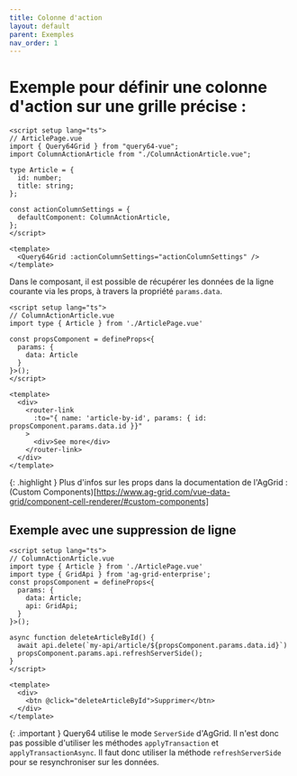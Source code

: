 ```yaml
---
title: Colonne d'action
layout: default
parent: Exemples
nav_order: 1
---
```


# Exemple pour définir une colonne d'action sur une grille précise :

```vue
<script setup lang="ts">
// ArticlePage.vue
import { Query64Grid } from "query64-vue";
import ColumnActionArticle from "./ColumnActionArticle.vue";

type Article = {
  id: number;
  title: string;
};

const actionColumnSettings = {
  defaultComponent: ColumnActionArticle,
};
</script>

<template>
  <Query64Grid :actionColumnSettings="actionColumnSettings" />
</template>
```

Dans le composant, il est possible de récupérer les données de la ligne courante via les props,
à travers la propriété `params.data`.

```vue
<script setup lang="ts">
// ColumnActionArticle.vue
import type { Article } from './ArticlePage.vue'

const propsComponent = defineProps<{
  params: {
    data: Article
  }
}>();
</script>

<template>
  <div>
    <router-link
      :to="{ name: 'article-by-id', params: { id: propsComponent.params.data.id }}"
    >
      <div>See more</div>
    </router-link>
  </div>
</template>
```

{: .highlight }
Plus d'infos sur les props dans la documentation de l'AgGrid : (Custom Components)[https://www.ag-grid.com/vue-data-grid/component-cell-renderer/#custom-components]

## Exemple avec une suppression de ligne

```vue
<script setup lang="ts">
// ColumnActionArticle.vue
import type { Article } from './ArticlePage.vue'
import type { GridApi } from 'ag-grid-enterprise';
const propsComponent = defineProps<{
  params: {
    data: Article;
    api: GridApi;
  }
}>();

async function deleteArticleById() {
  await api.delete(`my-api/article/${propsComponent.params.data.id}`)
  propsComponent.params.api.refreshServerSide();
}
</script>

<template>
  <div>
    <btn @click="deleteArticleById">Supprimer</btn>
  </div>
</template>
```
{: .important }
Query64 utilise le mode `ServerSide` d'AgGrid. Il n'est donc pas possible d'utiliser les méthodes `applyTransaction` et `applyTransactionAsync`. Il faut donc utiliser la méthode `refreshServerSide` pour se resynchroniser sur les données.
